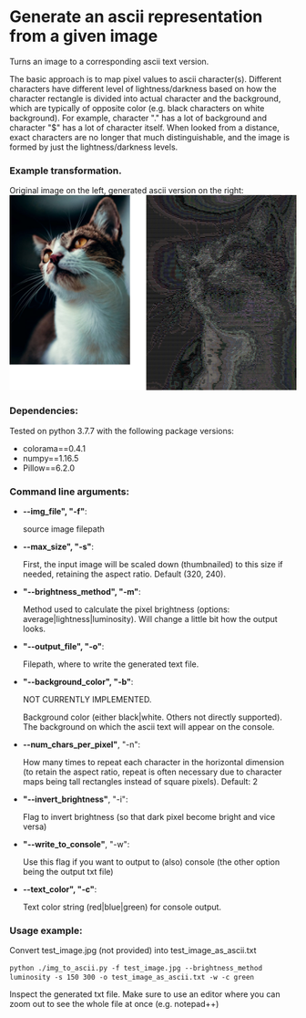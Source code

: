 # Generate an ascii representation from a given image

Turns an image to a corresponding ascii text version.

The basic approach is to map pixel values to ascii character(s). Different characters have different level of lightness/darkness based on how the character rectangle is divided into actual character and the background, which are typically of opposite color (e.g. black characters on white background). For example, character "." has a lot of background and character "$" has a lot of character itself. When looked from a distance, exact characters are no longer that much distinguishable, and the image is formed by just the lightness/darkness levels.


### Example transformation. 

Original image on the left, generated ascii version on the right:
![Example before after Image 1](example.png)

### Dependencies:

Tested on python 3.7.7 with the following package versions:
  * colorama==0.4.1
  * numpy==1.16.5
  * Pillow==6.2.0

### Command line arguments:

  * **--img_file", "-f"**: 
  
    source image filepath

  * **--max_size", "-s"**: 
  
    First, the input image will be scaled down (thumbnailed) to this size if needed, retaining the aspect ratio. Default (320, 240).

  * **"--brightness_method", "-m"**: 
  
    Method used to calculate the pixel brightness (options: average|lightness|luminosity). Will change a little bit how the output looks.

  * **"--output_file", "-o"**: 
  
    Filepath, where to write the generated text file.

  * **"--background_color", "-b"**: 
  
    NOT CURRENTLY IMPLEMENTED.

    Background color (either black|white. Others not directly supported). The background on which the ascii text will appear on the console.

  * **--num_chars_per_pixel"**, "-n": 
  
    How many times to repeat each character in the horizontal dimension (to retain the aspect ratio, repeat is often necessary due to character maps being tall rectangles instead of square pixels). Default: 2

  * **"--invert_brightness"**, "-i": 
  
    Flag to invert brightness (so that dark pixel become bright and vice versa)

  * **"--write_to_console"**, "-w": 
  
    Use this flag if you want to output to (also) console (the other option being the output txt file)

  * **--text_color", "-c"**: 
  
    Text color string (red|blue|green) for console output.

  
  ### Usage example:

  Convert test_image.jpg (not provided) into test_image_as_ascii.txt

    python ./img_to_ascii.py -f test_image.jpg --brightness_method luminosity -s 150 300 -o test_image_as_ascii.txt -w -c green

Inspect the generated txt file. Make sure to use an editor where you can zoom out to see the whole file at once (e.g. notepad++)

